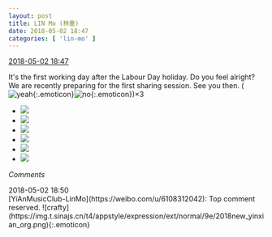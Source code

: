 ```yaml
---
layout: post
title: LIN Mo (林墨)
date: 2018-05-02 18:47
categories: [ 'lin-mo' ]
---
```


<div class="weibo-info">
  <a href="https://weibo.com/6108312042/GeOm5q2qm">2018-05-02 18:47</a>
</div>

It's the first working day after the Labour Day holiday. Do you feel alright? We are recently preparing for the first sharing session. See you then. (![yeah](https://img.t.sinajs.cn/t4/appstyle/expression/ext/normal/29/2018new_ye_org.png){:.emoticon}![no](https://img.t.sinajs.cn/t4/appstyle/expression/ext/normal/1e/2018new_no_org.png){:.emoticon})×3

<!-- more -->

<ul class="weibo-pic-list-2">
  <li class="weibo-pic">
    <a href="http://wx4.sinaimg.cn/mw690/006FnQZYly1fqx6pnbqp7j31dc0ww1kx.jpg"><img src="http://wx4.sinaimg.cn/thumb150/006FnQZYly1fqx6pnbqp7j31dc0ww1kx.jpg"/></a>
  </li>
  <li class="weibo-pic">
    <a href="http://wx4.sinaimg.cn/mw690/006FnQZYly1fqx6ppteigj31cm0weato.jpg"><img src="http://wx4.sinaimg.cn/thumb150/006FnQZYly1fqx6ppteigj31cm0weato.jpg"/></a>
  </li>
  <li class="weibo-pic">
    <a href="http://wx3.sinaimg.cn/mw690/006FnQZYly1fqx6ps2u98j31dc0wwtrr.jpg"><img src="http://wx3.sinaimg.cn/thumb150/006FnQZYly1fqx6ps2u98j31dc0wwtrr.jpg"/></a>
  </li>
  <li class="weibo-pic">
    <a href="http://wx1.sinaimg.cn/mw690/006FnQZYly1fqx6psy2ucj30ye0mx45j.jpg"><img src="http://wx1.sinaimg.cn/thumb150/006FnQZYly1fqx6psy2ucj30ye0mx45j.jpg"/></a>
  </li>
  <li class="weibo-pic">
    <a href="http://wx4.sinaimg.cn/mw690/006FnQZYly1fqx6pufps9j318z0u04f3.jpg"><img src="http://wx4.sinaimg.cn/thumb150/006FnQZYly1fqx6pufps9j318z0u04f3.jpg"/></a>
  </li>
  <li class="weibo-pic">
    <a href="http://wx3.sinaimg.cn/mw690/006FnQZYly1fqx6pvjb5mj31dc0ww12j.jpg"><img src="http://wx3.sinaimg.cn/thumb150/006FnQZYly1fqx6pvjb5mj31dc0ww12j.jpg"/></a>
  </li>
</ul>

*Comments*

<div class="weibo-info">2018-05-02 18:50</div>
[YiAnMusicClub-LinMo](https://weibo.com/u/6108312042): Top comment reserved. ![crafty](https://img.t.sinajs.cn/t4/appstyle/expression/ext/normal/9e/2018new_yinxian_org.png){:.emoticon}

